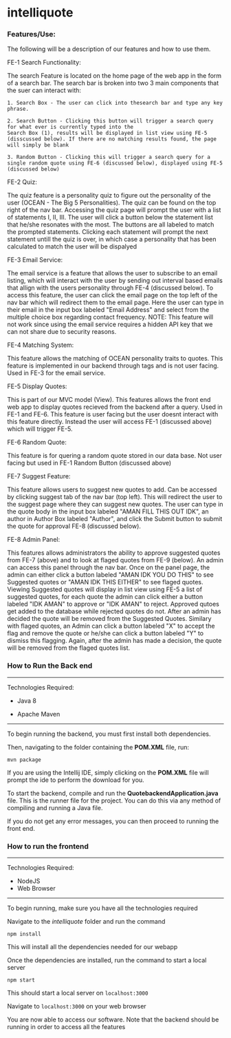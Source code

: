 # intelliquote

### Features/Use:
The following will be a description of our features and how to use them.


FE-1 Search Functionality:

The search Feature is located on the home page of the web app in the form of a search bar. The search bar is
broken into two 3 main components that the suer can interact with:

    1. Search Box - The user can click into thesearch bar and type any key phrase.

    2. Search Button - Clicking this button will trigger a search query for what ever is currently typed into the 
    Search Box (1), results will be displayed in list view using FE-5 (disscussed below). If there are no matching results found, the page will simply be blank

    3. Random Button - Clicking this will trigger a search query for a single random quote using FE-6 (discussed below), displayed using FE-5 (discussed below)



FE-2 Quiz:

The quiz feature is a personality quiz to figure out the personality of the user (OCEAN - The Big 5 Personalities).
The quiz can be found on the top right of the nav bar. Accessing the quiz page will prompt the user with a list of
statements I, II, III. The user will click a button below the statement list that he/she resonates with the most. 
The buttons are all labeled to match the prompted statements. Clicking each statement will prompt the next statement
untill the quiz is over, in which case a personality that has been calculated to match the user will be dispalyed



FE-3 Email Service:

The email service is a feature that allows the user to subscribe to an email listing, which will interact with the user
by sending out interval based emails that allign with the users personality through FE-4 (discussed below). To access
this feature, the user can click the email page on the top left of the nav bar which will redirect them to the email
page. Here the user can type in their email in the input box labeled "Email Address" and select from the multiple choice
box regarding contact frequency. NOTE: This feature will not work since using the email service requires a hidden API key
that we can not share due to security reasons. 



FE-4 Matching System:

This feature allows the matching of OCEAN personality traits to quotes. This feature is implemented in our backend through
tags and is not user facing. Used in FE-3 for the email service.



FE-5 Display Quotes:

This is part of our MVC model (View). This features allows the front end web app to display quotes recieved from the backend
after a query. Used in FE-1 and FE-6. This feature is user facing but the user doesnt interact with this feature directly. Instead
the user will access FE-1 (discussed above) which will trigger FE-5.



FE-6 Random Quote:

This feature is for quering a random quote stored in our data base. Not user facing but used in FE-1 Random Button (discussed above)



FE-7 Suggest Feature:

This feature allows users to suggest new quotes to add. Can be accessed by clicking suggest tab of the nav bar (top left).
This will redirect the user to the suggest page where they can suggest new quotes. The user can type in the quote body in the input box labeled
"AMAN FILL THIS OUT IDK", an author in Author Box labeled "Author", and click the Submit button to submit the quote for approval FE-8 (discussed below). 



FE-8 Admin Panel:

This features allows administrators the ability to approve suggested quotes from FE-7 (above) and to look at flaged quotes from FE-9 (below). 
An admin can access this panel through the nav bar. Once on the panel page, the admin can either click a button labeled "AMAN IDK YOU DO THIS" to see Suggested quotes
or "AMAN IDK THIS EITHER" to see flaged quotes. Viewing Suggested quotes will display in list view using FE-5 a list of suggested quotes, for each quote the admin can
click either a button labeled "IDK AMAN" to approve or "IDK AMAN" to reject. Approved qutoes get added to the database while rejected quotes do not. After an admin has
decided the quote will be removed from the Suggested Quotes. Similary with flaged quotes, an Admin can click a button labeled "X" to accept the flag and remove the quote
or he/she can click a button labeled "Y" to dismiss this flagging. Again, after the admin has made a decision, the quote will be removed from the flaged quotes list. 



### How to Run the Back end

---

Technologies Required:

- Java 8

- Apache Maven

---

To begin running the backend, you must first install both dependencies.

Then, navigating to the folder containing the **POM.XML** file, run:

```
mvn package
```

If you are using the Intellij IDE, simply clicking on the **POM.XML** file will prompt the ide to perform the download for you.

To start the backend, compile and run the **QuotebackendApplication.java** file. This is the runner file for the project. You can do this via any method of compiling and running a Java file.

If you do not get any error messages, you can then proceed to running the front end.

### How to run the frontend

---

Technologies Required:

- NodeJS
- Web Browser

---

To begin running, make sure you have all the technologies required

Navigate to the _intelliquote_ folder and run the command

```
npm install
```

This will install all the dependencies needed for our webapp

Once the dependencies are installed, run the command to start a local server

```
npm start
```

This should start a local server on `localhost:3000`

Navigate to `localhost:3000` on your web browser

You are now able to access our software. Note that the backend should be running in order to access all the features
